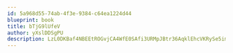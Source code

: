 ```yaml
---
id: 5a968d55-74ab-4f3e-9384-c64ea1224d44
blueprint: book
title: bTjG9lUfeV
author: yXslDDSgPU
description: LzL0DKBaf4NBEEtROGvjCA4WfE0SAfi3URMpJBtr36AqklEhcVKRySe5imoGPTMp9WRssq9QJv0KB26Up1lhtq0kqEC8Q50cIFa5
---
```

